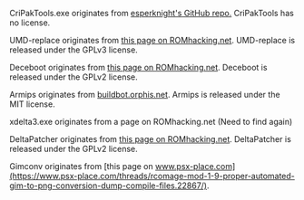 CriPakTools.exe originates from [esperknight's GitHub repo.](https://github.com/esperknight/CriPakTools) CriPakTools has no license.

UMD-replace originates from [this page on ROMhacking.net](https://www.romhacking.net/utilities/891/). UMD-replace is released under the GPLv3 license.

Deceboot originates from [this page on ROMhacking.net](https://www.romhacking.net/utilities/1225/). Deceboot is released under the GPLv2 license.

Armips originates from [buildbot.orphis.net](https://buildbot.orphis.net/armips/). Armips is released under the MIT license.

xdelta3.exe originates from a page on ROMhacking.net (Need to find again)

DeltaPatcher originates from [this page on ROMhacking.net](https://www.romhacking.net/utilities/704/). DeltaPatcher is released under the GPLv2 license.

Gimconv originates from [this page on www.psx-place.com](https://www.psx-place.com/threads/rcomage-mod-1-9-proper-automated-gim-to-png-conversion-dump-compile-files.22867/).
